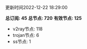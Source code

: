 更新时间2022-12-22 18:29:00

**总订阅: 45**
**总节点: 720**
**有效节点: 125**
- v2ray节点: 118
- trojan节点: 6
- ss节点: 1
